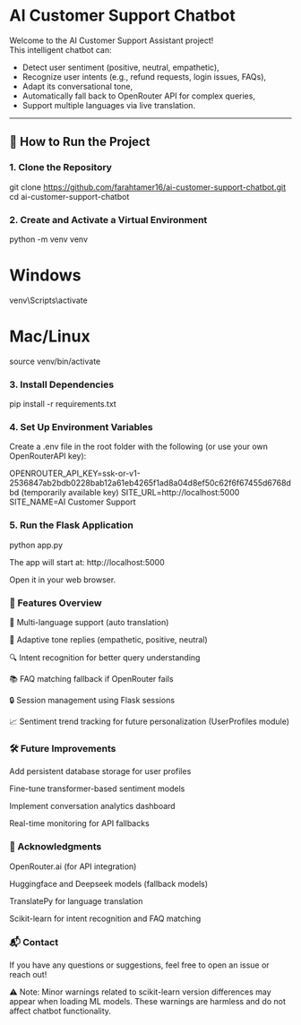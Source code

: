 # AI Customer Support Chatbot

Welcome to the AI Customer Support Assistant project!  
This intelligent chatbot can:
- Detect user sentiment (positive, neutral, empathetic),
- Recognize user intents (e.g., refund requests, login issues, FAQs),
- Adapt its conversational tone,
- Automatically fall back to OpenRouter API for complex queries,
- Support multiple languages via live translation.

---

## 🚀 How to Run the Project

### 1. Clone the Repository

git clone https://github.com/farahtamer16/ai-customer-support-chatbot.git
cd ai-customer-support-chatbot

### 2. Create and Activate a Virtual Environment

python -m venv venv

# Windows
venv\Scripts\activate

# Mac/Linux
source venv/bin/activate

### 3. Install Dependencies

pip install -r requirements.txt

### 4. Set Up Environment Variables
Create a .env file in the root folder with the following (or use your own OpenRouterAPI key):

OPENROUTER_API_KEY=ssk-or-v1-2536847ab2bdb0228bab12a61eb4265f1ad8a04d8ef50c62f6f67455d6768dbd (temporarily available key)
SITE_URL=http://localhost:5000
SITE_NAME=AI Customer Support

### 5. Run the Flask Application

python app.py

The app will start at:
http://localhost:5000

Open it in your web browser.

### 🌟 Features Overview
💬 Multi-language support (auto translation)

🤖 Adaptive tone replies (empathetic, positive, neutral)

🔍 Intent recognition for better query understanding

📚 FAQ matching fallback if OpenRouter fails

🔒 Session management using Flask sessions

📈 Sentiment trend tracking for future personalization (UserProfiles module)

### 🛠 Future Improvements
Add persistent database storage for user profiles

Fine-tune transformer-based sentiment models

Implement conversation analytics dashboard

Real-time monitoring for API fallbacks

### 🤝 Acknowledgments
OpenRouter.ai (for API integration)

Huggingface and Deepseek models (fallback models)

TranslatePy for language translation

Scikit-learn for intent recognition and FAQ matching

### 📬 Contact

If you have any questions or suggestions, feel free to open an issue or reach out!

⚠️ Note: Minor warnings related to scikit-learn version differences may appear when loading ML models. These warnings are harmless and do not affect chatbot functionality.

